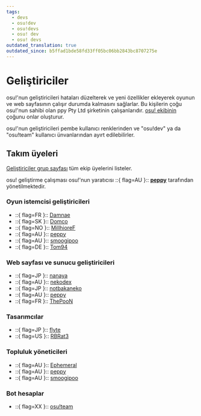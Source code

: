 ```yaml
---
tags:
  - devs
  - osu!dev
  - osu!devs
  - osu! dev
  - osu! devs
outdated_translation: true
outdated_since: b5ffad1bde58fd33ff05bc06bb2843bc8707275e
---
```


# Geliştiriciler

osu!'nun geliştiricileri hataları düzelterek ve yeni özellikler ekleyerek oyunun ve web sayfasının çalışır durumda kalmasını sağlarlar. Bu kişilerin çoğu osu!'nun sahibi olan ppy Pty Ltd şirketinin çalışanlarıdır. [osu! ekibinin](/wiki/People/The_Team) çoğunu onlar oluşturur.

osu!'nun geliştiricileri pembe kullanıcı renklerinden ve "osu!dev" ya da "osu!team" kullanıcı ünvanlarından ayırt edilebilirler.

## Takım üyeleri

[Geliştiriciler grup sayfası](https://osu.ppy.sh/groups/11) tüm ekip üyelerini listeler.

osu! geliştirme çalışması osu!'nun yaratıcısı ::{ flag=AU }:: **[peppy](https://osu.ppy.sh/users/2)** tarafından yönetilmektedir.

### Oyun istemcisi geliştiricileri

- ::{ flag=FR }:: [Damnae](https://osu.ppy.sh/users/989377)
- ::{ flag=SK }:: [Domco](https://osu.ppy.sh/users/3562660)
- ::{ flag=NO }:: [MillhioreF](https://osu.ppy.sh/users/941094)
- ::{ flag=AU }:: [peppy](https://osu.ppy.sh/users/2)
- ::{ flag=AU }:: [smoogipoo](https://osu.ppy.sh/users/1040328)
- ::{ flag=DE }:: [Tom94](https://osu.ppy.sh/users/1857058)

### Web sayfası ve sunucu geliştiricileri

- ::{ flag=JP }:: [nanaya](https://osu.ppy.sh/users/2387883)
- ::{ flag=AU }:: [nekodex](https://osu.ppy.sh/users/102)
- ::{ flag=JP }:: [notbakaneko](https://osu.ppy.sh/users/10751776)
- ::{ flag=AU }:: [peppy](https://osu.ppy.sh/users/2)
- ::{ flag=FR }:: [ThePooN](https://osu.ppy.sh/users/718454)

### Tasarımcılar

- ::{ flag=JP }:: [flyte](https://osu.ppy.sh/users/3103765)
- ::{ flag=US }:: [RBRat3](https://osu.ppy.sh/users/307202)

### Topluluk yöneticileri

- ::{ flag=AU }:: [Ephemeral](https://osu.ppy.sh/users/102335)
- ::{ flag=AU }:: [peppy](https://osu.ppy.sh/users/2)
- ::{ flag=AU }:: [smoogipoo](https://osu.ppy.sh/users/1040328)

### Bot hesaplar

- ::{ flag=XX }:: [osu!team](https://osu.ppy.sh/users/4341397)
